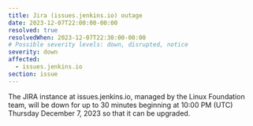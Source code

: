 ```yaml
---
title: Jira (issues.jenkins.io) outage
date: 2023-12-07T22:00:00-00:00
resolved: true
resolvedWhen: 2023-12-07T22:30:00-00:00
# Possible severity levels: down, disrupted, notice
severity: down
affected:
  - issues.jenkins.io
section: issue
---
```

The JIRA instance at issues.jenkins.io, managed by the Linux Foundation team, will be down for up to 30 minutes beginning at 10:00 PM (UTC) Thursday December 7, 2023 so that it can be upgraded.
